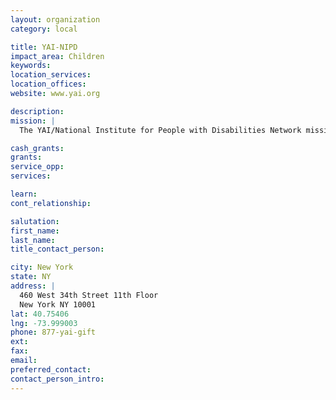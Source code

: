 ```yaml
---
layout: organization
category: local

title: YAI-NIPD
impact_area: Children
keywords: 
location_services: 
location_offices: 
website: www.yai.org

description: 
mission: |
  The YAI/National Institute for People with Disabilities Network mission is to build brigter futures for people with developmental and leraning disabilities and their families. We believe that every age and level of disability, has the potential for growth. We also believe that each individuL is entitled to the same dignity, respect, and opportunites as all other members of society.

cash_grants: 
grants: 
service_opp: 
services: 

learn: 
cont_relationship: 

salutation: 
first_name: 
last_name: 
title_contact_person: 

city: New York
state: NY
address: |
  460 West 34th Street 11th Floor   
  New York NY 10001
lat: 40.75406
lng: -73.999003
phone: 877-yai-gift
ext: 
fax: 
email: 
preferred_contact: 
contact_person_intro: 
---
```

